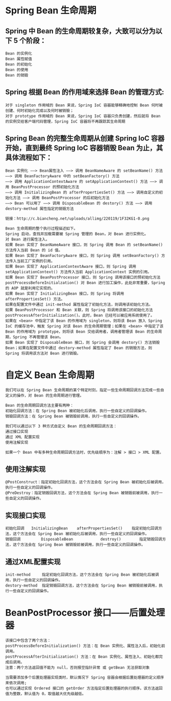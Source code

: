 # Spring Bean 生命周期
## Spring 中 Bean 的生命周期较复杂，大致可以分为以下 5 个阶段：
    Bean 的实例化
    Bean 属性赋值
    Bean 的初始化
    Bean 的使用
    Bean 的销毁
## Spring 根据 Bean 的作用域来选择 Bean 的管理方式:
    对于 singleton 作用域的 Bean 来说，Spring IoC 容器能够精确地控制 Bean 何时被创建、何时初始化完成以及何时被销毁；
    对于 prototype 作用域的 Bean 来说，Spring IoC 容器只负责创建，然后就将 Bean 的实例交给客户端代码管理，Spring IoC 容器将不再跟踪其生命周期
 
## Spring Bean 的完整生命周期从创建 Spring IoC 容器开始，直到最终 Spring IoC 容器销毁 Bean 为止，其具体流程如下：
    Bean 实例化 ——> Bean属性注入 ——> 调用 BeanNameAware 的 setBeanName() 方法 ——> 调用 BeanFactoryAware 中的 setBeanFactory() 方法
    ——> 调用 ApplicationContextAware 的 setApplicationContext() 方法 ——> 调用 BeanPostProcessor 的预初始化方法
    ——> 调用 InitializingBean 的 afterPropertiesSet() 方法 ——> 调用自定义的初始化方法 ——> 调用 BeanPostProcessor 的后初始化方法
    ——> Bean 可以用了 ——> 调用 DisposableBean 的 destory() 方法 ——> 调用 destory-method 属性指定的销毁方法

    链接：http://c.biancheng.net/uploads/allimg/220119/1F32KG1-0.png
    
    Bean 生命周期的整个执行过程描述如下。
    Spring 启动，查找并加载需要被 Spring 管理的 Bean，对 Bean 进行实例化。
    对 Bean 进行属性注入。
    如果 Bean 实现了 BeanNameAware 接口，则 Spring 调用 Bean 的 setBeanName() 方法传入当前 Bean 的 id 值。
    如果 Bean 实现了 BeanFactoryAware 接口，则 Spring 调用 setBeanFactory() 方法传入当前工厂实例的引用。
    如果 Bean 实现了 ApplicationContextAware 接口，则 Spring 调用 setApplicationContext() 方法传入当前 ApplicationContext 实例的引用。
    如果 Bean 实现了 BeanPostProcessor 接口，则 Spring 调用该接口的预初始化方法 postProcessBeforeInitialzation() 对 Bean 进行加工操作，此处非常重要，Spring 的 AOP 就是利用它实现的。
    如果 Bean 实现了 InitializingBean 接口，则 Spring 将调用 afterPropertiesSet() 方法。
    如果在配置文件中通过 init-method 属性指定了初始化方法，则调用该初始化方法。
    如果 BeanPostProcessor 和 Bean 关联，则 Spring 将调用该接口的初始化方法 postProcessAfterInitialization()。此时，Bean 已经可以被应用系统使用了。
    如果在 <bean> 中指定了该 Bean 的作用域为 singleton，则将该 Bean 放入 Spring IoC 的缓存池中，触发 Spring 对该 Bean 的生命周期管理；如果在 <bean> 中指定了该 Bean 的作用域为 prototype，则将该 Bean 交给调用者，调用者管理该 Bean 的生命周期，Spring 不再管理该 Bean。
    如果 Bean 实现了 DisposableBean 接口，则 Spring 会调用 destory() 方法销毁 Bean；如果在配置文件中通过 destory-method 属性指定了 Bean 的销毁方法，则 Spring 将调用该方法对 Bean 进行销毁。

# 自定义 Bean 生命周期
    我们可以在 Spring Bean 生命周期的某个特定时刻，指定一些生命周期回调方法完成一些自定义的操作，对 Bean 的生命周期进行管理。
    
    Bean 的生命周期回调方法主要有两种：
    初始化回调方法：在 Spring Bean 被初始化后调用，执行一些自定义的回调操作。
    销毁回调方法：在 Spring Bean 被销毁前调用，执行一些自定义的回调操作。
    
    我们可以通过以下 3 种方式自定义 Bean 的生命周期回调方法：
    通过接口实现
    通过 XML 配置实现
    使用注解实现
    
    如果一个 Bean 中有多种生命周期回调方法时，优先级顺序为：注解 > 接口 > XML 配置。
## 使用注解实现
    @PostConstruct：指定初始化回调方法，这个方法会在 Spring Bean 被初始化后被调用，执行一些自定义的回调操作。
    @PreDestroy：指定销毁回调方法，这个方法会在 Spring Bean 被销毁前被调用，执行一些自定义的回调操作。
## 实现接口实现
    初始化回调	InitializingBean 	afterPropertiesSet() 	指定初始化回调方法，这个方法会在 Spring Bean 被初始化后被调用，执行一些自定义的回调操作。
    销毁回调	     DisposableBean	           destroy() 	    指定销毁回调方法，这个方法会在 Spring Bean 被销毁前被调用，执行一些自定义的回调操作。
## 通过XML配置实现
    init-method	    指定初始化回调方法，这个方法会在 Spring Bean 被初始化后被调用，执行一些自定义的回调操作。
    destory-method	指定销毁回调方法，这个方法会在 Spring Bean 被销毁前被调用，执行一些自定义的回调操作。
# BeanPostProcessor 接口——后置处理器
    该接口中包含了两个方法：
    postProcessBeforeInitialization() 方法：在 Bean 实例化、属性注入后，初始化前调用。
    postProcessAfterInitialization() 方法：在 Bean 实例化、属性注入、初始化都完成后调用。
    注意：两个方法返回值不能为 null，否则报空指针异常 或 getBean 无法获取对象
    
    当需要添加多个后置处理器实现类时，默认情况下 Spring 容器会根据后置处理器的定义顺序来依次调用;
    也可以通过实现 Ordered 接口的 getOrder 方法指定后置处理器的执行顺序。该方法返回值为整数，默认值为 0，取值越大优先级越低。